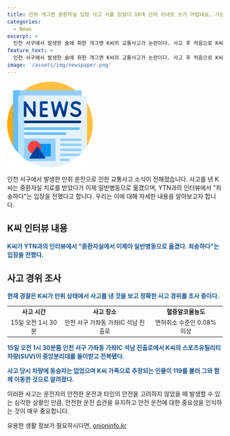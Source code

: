 ```yaml
---
title: 만취 개그맨 중환자실 입장 사고 사흘 있었다 10개 단어 이내로 쓰기 어렵네요. 가능한 핵심 단어들을 포함하여 10개 단어 이내로 다시 작성해야 할 것 같아요.
categories:
  - News
excerpt: >
  인천 서구에서 발생한 술에 취한 개그맨 K씨의 교통사고가 논란이다. 사고 후 처음으로 K씨가 입을 열고 중환자실에서 일반병동으로 옮겼다고 소식이 전해졌다. K씨의 혈중알코올농도는 면허취소 수준인 0.08% 이상이었으며, 사고 당시 동승자는 없었으며 K씨의 가족이 119를 불러 신고한 것으로 알려졌다. 현재 경찰은 K씨가 만취 상태에서 사고를 낸 것을 조사 중이다.
feature_text: >
  인천 서구에서 발생한 술에 취한 개그맨 K씨의 교통사고가 논란이다. 사고 후 처음으로 K씨가 입을 열고 중환자실에서 일반병동으로 옮겼다고 소식이 전해졌다. K씨의 혈중알코올농도는 면허취소 수준인 0.08% 이상이었으며, 사고 당시 동승자는 없었으며 K씨의 가족이 119를 불러 신고한 것으로 알려졌다. 현재 경찰은 K씨가 만취 상태에서 사고를 낸 것을 조사 중이다.
image: '/assets/img/newspaper.png'
---
```


<p><img src="/assets/img/newspaper.png" alt="kimp 속보" /></p>

<p>인천 서구에서 발생한 만취 운전으로 인한 교통사고 소식이 전해졌습니다. 사고를 낸 K씨는 중환자실 치료를 받았다가 이제 일반병동으로 옮겼으며, YTN과의 인터뷰에서 "죄송하다"는 입장을 전했다고 합니다. 우리는 이에 대해 자세한 내용을 알아보고자 합니다. </p>

<h2 data-ke-size="size26">K씨 인터뷰 내용</h2>

<p data-ke-size="size16"><b><span style="color: #1a5490;">K씨가 YTN과의 인터뷰에서 "중환자실에서 이제야 일반병동으로 옮겼다. 죄송하다"는 입장을 전했다.</span></b></p>

<h2 data-ke-size="size26">사고 경위 조사</h2>

<p data-ke-size="size16"><b><span style="color: #1a5490;">현재 경찰은 K씨가 만취 상태에서 사고를 낸 것을 보고 정확한 사고 경위를 조사 중이다.</span></b></p>

<table>
  <tr>
    <td style="text-align: center; height: 17px;"><b>사고 시간</b></td>
    <td style="text-align: center; height: 17px;"><b>사고 장소</b></td>
    <td style="text-align: center; height: 17px;"><b>혈중알코올농도</b></td>
  </tr>
  <tr>
    <td style="text-align: center; height: 17px;">15일 오전 1시 30분</td>
    <td style="text-align: center; height: 17px;">인천 서구 가좌동 가좌IC 석남 진출로</td>
    <td style="text-align: center; height: 17px;">면허취소 수준인 0.08% 이상</td>
  </tr>
</table>

<p data-ke-size="size16"><b><span style="color: #1a5490;">15일 오전 1시 30분쯤 인천 서구 가좌동 가좌IC 석남 진출로에서 K씨의 스포츠유틸리티차량(SUV)이 중앙분리대를 들이받고 전복됐다.</span></b></p>

<p data-ke-size="size16"><b><span style="color: #1a5490;">사고 당시 차량에 동승자는 없었으며 K씨 가족으로 추정되는 인물이 119를 불러 그와 함께 이동한 것으로 알려졌다.</span></b></p>

<p>이러한 사고는 운전자의 안전한 운전과 타인의 안전을 고려하지 않았을 때 발생할 수 있는 심각한 상황인 만큼, 안전한 운전 습관을 유지하고 안전 운전에 대한 중요성을 인식하는 것이 매우 중요합니다.</p>
유용한 생활 정보가 필요하시다면, <a href="https://onioninfo.kr" rel="dofollow">onioninfo.kr</a>


